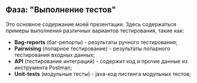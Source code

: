 ## Фаза: "Выполнение тестов"

Это основное содержание моей презентации. Здесь содержаться примеры выполнения различных вариантов тестирования, такие как:
- __Bag-reports__ (баг-репорты) - результаты ручного тестирования;
- __Pairwising__ (попарное тестирование) - результаты попарного тестирования входных данных;
- __API__ (тестирование интеграций) - содержит код и прочие данные из инструмента Postman;
- __Unit-tests__ (модульные тесты) - java-код листинга модульных тестов;
